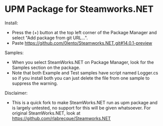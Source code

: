 UPM Package for Steamworks.NET
=======

Install:
* Press the (+) button at the top left corner of the Package Manager and select "Add package from git URL...".
* Paste https://github.com/0lento/Steamworks.NET.git#14.0.1-preview


Samples:
* When you select SteamWorks.NET on Package Manager, look for the Samples section on the package.
* Note that both Example and Test samples have script named Logger.cs so if you install both you can just delete the file from one sample to suppress the warning.


Disclaimer:
* This is a quick fork to make SteamWorks.NET run as upm package and is largely untested, no support for this will be given whatsoever. For original SteamWorks.NET, look at https://github.com/rlabrecque/Steamworks.NET
